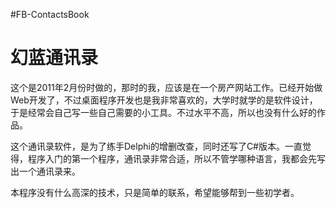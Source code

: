 #FB-ContactsBook
# 幻蓝通讯录

这个是2011年2月份时做的，那时的我，应该是在一个房产网站工作。已经开始做Web开发了，不过桌面程序开发也是我非常喜欢的，大学时就学的是软件设计，于是经常会自己写一些自己需要的小工具。不过水平不高，所以也没有什么好的作品。

这个通讯录软件，是为了练手Delphi的增删改查，同时还写了C#版本。一直觉得，程序入门的第一个程序，通讯录非常合适，所以不管学哪种语言，我都会先写出一个通讯录来。

本程序没有什么高深的技术，只是简单的联系，希望能够帮到一些初学者。